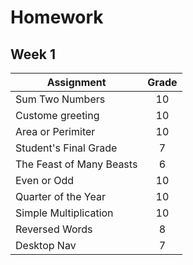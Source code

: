 # Homework

## Week 1
| Assignment| Grade|
|---------------------|:------:|
|Sum Two Numbers|10|
|Custome greeting|10|
|Area or Perimiter|10|
|Student's Final Grade|7|
|The Feast of Many Beasts|6|
|Even or Odd|10|
|Quarter of the Year|10|
|Simple Multiplication|10|
|Reversed Words|8|
|Desktop Nav|7|